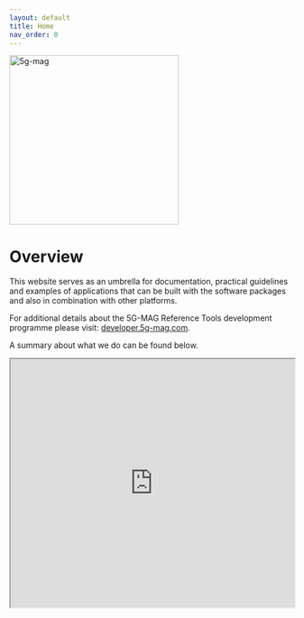 ```yaml
---
layout: default
title: Home
nav_order: 0
---
```


<img src="{{site.baseurl}}/assets/images/5g-mag-reference-tools.webp" alt="5g-mag" style="width:300px">

# Overview

This website serves as an umbrella for documentation, practical guidelines and examples of applications that can be
built with the software packages and also in combination with other platforms.

For additional details about the 5G-MAG Reference Tools development programme please visit: [developer.5g-mag.com](https://developer.5g-mag.com/).

A summary about what we do can be found below.

<iframe width="100%" height="440" src="https://drive.google.com/file/d/1tPcMWLeY6QJNH5OfGWDwLmoSyjrqk8gA/preview"></iframe>

